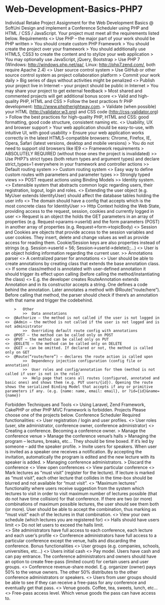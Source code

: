 # Web-Development-Basics-PHP7

Individual Retake Project Assignment for the Web Development Basics @ SoftUni
Design and implement a Conference Scheduler using PHP and HTML / CSS / JavaScript. Your project must meet all the requirements listed below.
Requirements
	<>	Use PHP – the major part of your work should be PHP written
		>	You should create custom PHP Framework
		>	You should create the project over your framework
		>	You should additionally use HTML5, CSS3 to create the content and to stylize your web application
		>	You may optionally use JavaScript, jQuery, Bootstrap
		>	Use PHP 7 (Windows: http://windows.php.net/qa/, Linux: http://php7.zend.com/, both require Apache 2.4)
	<>	User source control system
		>	Use GitHub or other source control system as project collaboration platform
		>	Commit your work daily
		>	Big series of days without activities might be penalized
	<>	Publish your project live in Internet – your project should be public in Internet
		>	You may share your project to get external feedback
		>	Most shared and commented projects will get additional bonus score
	<>	Valid and high-quality PHP, HTML and CSS
		>	Follow the best practices fr PHP development: http://www.phptherightway.com.
		>	Validate (when possible) your HTML (http://validator.w3.org) and CSS code (http://css-validator.org)
		>	Follow the best practices for high-quality PHP, HTML and CSS: good formatting, good code structure, consistent naming etc.
	<>	Usability, UX and browser support
		>	Your web application should be easy-to-use, with intuitive UI, with good usability
		>	Ensure your web application works correctly in the latest HTML5-compatible browsers: Chrome, Firefox, IE, Opera, Safari (latest versions, desktop and mobile versions)
		>	You do not need to support old browsers like IE9
	<>	Framework requirements
		>	ABSOLUTELY REQUIRED (without those ones the project is invalidated)
			>>	Use PHP7’s strict types (both return types and argument types)  and declare strict_types=1 everywhere in your framework and controller actions
			>>	Default routing system
			>>	Custom routing system
	<>	Easy way to define custom routes with parameters and parameter types
			>>	Strongly typed views
			>>	POST request actions using Binding Models
			>>	Identity system.
	<>	Extensible system that abstracts common logic regarding users, their registration, logout, login and roles.
	<>	Extending the user object (e.g. MyUser extends IdentityUser) should affect the database tables holding the user info
	<>	The domain should have a config that accepts which is the most concrete class for IdentityUser
			>>	Http Context holding the Web State, providing access to the request, session, cookies and currently logged in user
	<>	Request is an object the holds the GET parameters in an array of properties (e.g. Request->params->userId) and the form parameters (POST) in another array of properties (e.g. Request->form->topicBody)
	<>	Session and Cookies are objects that provide access to the session variables and user cookies. They insert, delete and change values as well as provide access for reading them. Cookie/Session keys are also properties instead of strings (e.g. Session->userId = 56; Session->userId->delete();…)
	<>	User is an object holding information regarding the current user. 
			>>	Annotations parser
	<>	A centralized parser for annotations
	<>	User should be able to create annotations by creating class that extends the base annotation class. 
	<>	If some class/method is annotated with user-defined annotation it should trigger its effect upon calling (before calling the method/instantiating the class)
	<>	E.g. the developer creates RouteAnnotation extends Annotation and in its constructor accepts a string. One defines a code behind the annotation. Later annotates a method with @Route(“route/here”). Before calling that method, the parser should check if there’s an annotation with that name and trigger the codebehind. 

		>	Other
			>>	Data annotations
	<>	@Authorize – the method is not called if the user is not logged in
	<>	@Admin – the method is not called if the user is not logged and is not administrator
			>>	Overriding default route config with annotations
	<>	@POST – the method can be called only on POST
	<>	@PUT – the method can be called only on PUT
	<>	@DELETE – the method can be called only on DELETE
	<>	@GET – can be omitted. If declared or not, the method is called only on GET
	<>	@Route(“route/here”) – declares the route action is called upon
			>>	Dependency injection configuration (config file or annotation)
			>>	User roles and config/annotation for them (method is not called if user is not in the role)
			>>	Help page that scans all routes (configured, annotated and basic ones) and shows them (e.g. PUT users/{id}). Opening the route shows the serialized Binding Model that accepts if any or primitive parameters if any. (e.g. {name: name, email: email}, or ?id={id}&name={name})
Forbidden Techniques and Tools
	<>	Using Laravel, Zend Framework, CakePHP or other PHP MVC Framework is forbidden.
Projects
Please choose one of the projects below.
Conference Scheduler
Required functionalities:
	<>	User registration / login and user profiles.
	<>	User roles (user, site administrator, conference owner, conference administrator)
	<>	Creating a conference. Becoming a conference owner.
		>	Manage the conference venue
		>	Manage the conference venue’s halls
		>	Managing the program – lectures, breaks, etc… They should be time boxed. If it’s led by someone – add the speaker profile. 
		>	Invite users for speakers. When user is invited as a speaker one receives a notification. By accepting the invitation, automatically the program is edited and the new lecture with its speaker is added.
		>	Managing conference administrators.
		>	Discard the conference
	<>	View open conferences
	<>	View particular conference
	<>	Mark lectures as “must visit” (register for the lecture). If lecture is marked as “must visit”, each other lecture that collides in the time-box should be blurred and not available for “must visit”.
	<>	“Maximum lectures” functionality where users receive suggestion from the system which lectures to visit in order to visit maximum number of lectures possible (that do not have time collision) for that conference. If there are two (or more) combinations of maximum possible lectures, the user should see them both (or more). User should be able to accept the combination, thus marking as “must visit” each of the lectures in that combination.
	<>	View your own schedule (which lectures you are registered for)
	<>	Halls should have users limit
	<>	Do not let users to exceed the halls limit.  
	<>	Site administrators have full access to each conference, each lecture and each user’s profile
	<>	Conference administrators have full access to a particular conference except the venue, halls and discarding the conference.
Bonus functionalities
	<>	User groups (e.g. companies, schools, universities, etc…)
	<>	Users initial cash
	<>	Pay model. Users have cash and can pay entrance. The conference administrators and owners should have an option to create free-pass (limited count) for certain users and user groups. 
	<>	Conference revenue-share model. E.g. organizer (owner) pays 50% to the venue owners. The other 50% distributes to the other conference administrators or speakers.
	<>	Users from user groups should be able to see if they can receive a free-pass for any conference and eventually get that pass.
	<>	Venue goods. Coffee, tea, sweets, lunch, etc…
	<>	Free-pass access level. Which venue goods the pass can have access to. 
